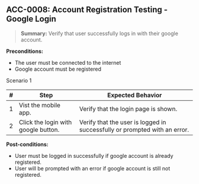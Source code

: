 ## **ACC-0008:** Account Registration Testing - Google Login

> **Summary:** Verify that user successfully logs in with their google account. <br>

**Preconditions:**

- The user must be connected to the internet
- Google account must be registered

Scenario 1

| \#  | Step                                | Expected Behavior                                                         |
| --- | ----------------------------------- | ------------------------------------------------------------------------- |
| 1   | Vist the mobile app.                | Verify that the login page is shown.                                      |
| 2   | Click the login with google button. | Verify that the user is logged in successfully or prompted with an error. |

**Post-conditions:**

- User must be logged in successfully if google account is already registered.
- User will be prompted with an error if google account is still not registered.

